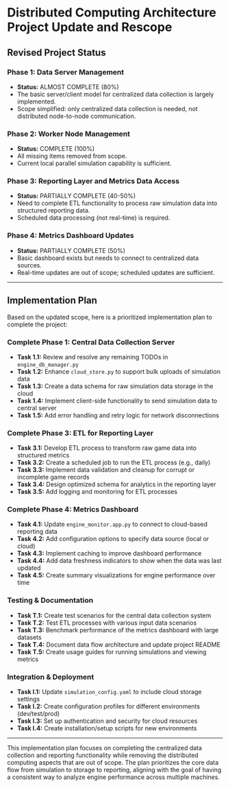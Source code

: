 # Distributed Computing Architecture Project Update and Rescope

## Revised Project Status

### Phase 1: Data Server Management
- **Status:** ALMOST COMPLETE (80%)
- The basic server/client model for centralized data collection is largely implemented.
- Scope simplified: only centralized data collection is needed, not distributed node-to-node communication.

### Phase 2: Worker Node Management
- **Status:** COMPLETE (100%)
- All missing items removed from scope.
- Current local parallel simulation capability is sufficient.

### Phase 3: Reporting Layer and Metrics Data Access
- **Status:** PARTIALLY COMPLETE (40-50%)
- Need to complete ETL functionality to process raw simulation data into structured reporting data.
- Scheduled data processing (not real-time) is required.

### Phase 4: Metrics Dashboard Updates
- **Status:** PARTIALLY COMPLETE (50%)
- Basic dashboard exists but needs to connect to centralized data sources.
- Real-time updates are out of scope; scheduled updates are sufficient.

---

## Implementation Plan

Based on the updated scope, here is a prioritized implementation plan to complete the project:

### Complete Phase 1: Central Data Collection Server
- **Task 1.1:** Review and resolve any remaining TODOs in `engine_db_manager.py`
- **Task 1.2:** Enhance `cloud_store.py` to support bulk uploads of simulation data
- **Task 1.3:** Create a data schema for raw simulation data storage in the cloud
- **Task 1.4:** Implement client-side functionality to send simulation data to central server
- **Task 1.5:** Add error handling and retry logic for network disconnections

### Complete Phase 3: ETL for Reporting Layer
- **Task 3.1:** Develop ETL process to transform raw game data into structured metrics
- **Task 3.2:** Create a scheduled job to run the ETL process (e.g., daily)
- **Task 3.3:** Implement data validation and cleanup for corrupt or incomplete game records
- **Task 3.4:** Design optimized schema for analytics in the reporting layer
- **Task 3.5:** Add logging and monitoring for ETL processes

### Complete Phase 4: Metrics Dashboard
- **Task 4.1:** Update `engine_monitor.app.py` to connect to cloud-based reporting data
- **Task 4.2:** Add configuration options to specify data source (local or cloud)
- **Task 4.3:** Implement caching to improve dashboard performance
- **Task 4.4:** Add data freshness indicators to show when the data was last updated
- **Task 4.5:** Create summary visualizations for engine performance over time

### Testing & Documentation
- **Task T.1:** Create test scenarios for the central data collection system
- **Task T.2:** Test ETL processes with various input data scenarios
- **Task T.3:** Benchmark performance of the metrics dashboard with large datasets
- **Task T.4:** Document data flow architecture and update project README
- **Task T.5:** Create usage guides for running simulations and viewing metrics

### Integration & Deployment
- **Task I.1:** Update `simulation_config.yaml` to include cloud storage settings
- **Task I.2:** Create configuration profiles for different environments (dev/test/prod)
- **Task I.3:** Set up authentication and security for cloud resources
- **Task I.4:** Create installation/setup scripts for new environments

---

This implementation plan focuses on completing the centralized data collection and reporting functionality while removing the distributed computing aspects that are out of scope. The plan prioritizes the core data flow from simulation to storage to reporting, aligning with the goal of having a consistent way to analyze engine performance across multiple machines.